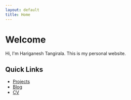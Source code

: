 ```yaml
---
layout: default
title: Home
---
```


# Welcome
Hi, I'm Hariganesh Tangirala. This is my personal website.
## Quick Links

- [Projects](/projects/)
- [Blog](/blog/)
- [CV](https://drive.google.com/file/d/1d6lKtPy-cd1OhS_BeaMKqAjuw0RzObWw/view?usp=sharing)

